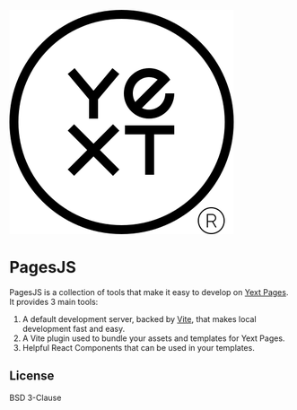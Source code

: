 ![Yext](./yext.svg)

# PagesJS

PagesJS is a collection of tools that make it easy to develop on [Yext Pages](https://www.yext.com/platform/pages). It provides 3 main tools:

1. A default development server, backed by [Vite](https://vitejs.dev/), that makes local development fast and easy.
1. A Vite plugin used to bundle your assets and templates for Yext Pages.
1. Helpful React Components that can be used in your templates.

## License

BSD 3-Clause
